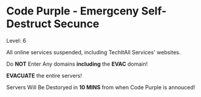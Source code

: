 # Code Purple - Emergceny Self-Destruct Secunce

Level: 6

All online services suspended, including TechItAll Services' websites.

Do **NOT** Enter Any domains **including** the **EVAC** domain!

**EVACUATE** the entire servers!

Servers Will Be Destoryed in **10 MINS** from when Code Purple is annouced!

